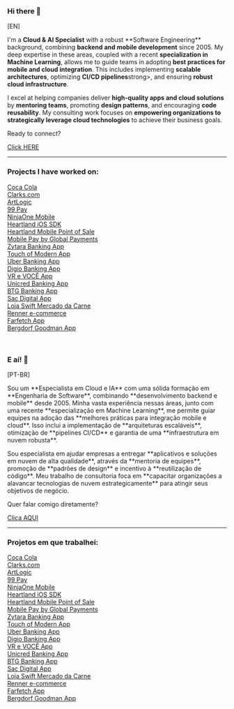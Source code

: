 <h3>Hi there 👋</h3>

<p>[EN]</p>
<p>I'm a <strong>Cloud & AI Specialist</strong> with a robust **Software Engineering** background, combining <strong>backend and mobile development</strong> since 2005. My deep expertise in these areas, coupled with a recent <strong>specialization in Machine Learning</strong>, allows me to guide teams in adopting <strong>best practices for mobile and cloud integration</strong>. This includes implementing <strong>scalable architectures</strong>, optimizing <strong>CI/CD pipelines</strong>strong>, and ensuring <strong>robust cloud infrastructure</strong>.</p>

<p>I excel at helping companies deliver <strong>high-quality apps and cloud solutions</strong> by <strong>mentoring teams</strong>, promoting <strong>design patterns</strong>, and encouraging <strong>code reusability</strong>. My consulting work focuses on <strong>empowering organizations to strategically leverage cloud technologies</strong> to achieve their business goals.</p>

<p>Ready to connect?</p>
<a href= "https://api.whatsapp.com/send?phone=5571991306561&text=Hi%20Renato.%20Dude!%20I%20was%20seeing%20your%20resume%20and%20i%20was%20love%20it!%20Can%20we%20talk%3F" target="_blank">Click HERE</a>

---

<h3>Projects I have worked on:</h3>

<a href="https://www.coca-cola.com" target="_blank">Coca Cola</a> <br/>
<a href="https://www.clarks.com/en-us" target="_blank">Clarks.com</a> <br/>
<a href="https://artlogic.net/" target="_blank">ArtLogic</a> <br/>
<a href="https://99app.com/99pay/" target="_blank">99 Pay</a> <br/>
<a href="https://apps.apple.com/us/app/ninjaone-mobile/id1416138607" target="_blank">NinjaOne Mobile</a> <br/>
<a href="https://github.com/hps/heartland-ios" target="_blank">Heartland iOS SDK</a> <br/>
<a href="https://apps.apple.com/br/app/heartland-mobile-point-of-sale/id1455676492" target="_blank">Heartland Mobile Point of Sale</a> <br/>
<a href="https://apps.apple.com/br/app/mobile-pay-by-global-payments/id1029208223" target="_blank">Mobile Pay by Global Payments</a> <br/>
<a href="https://apps.apple.com/us/app/zytara-digital-banking/id1552031706" target="_blank">Zytara Banking App</a> <br/>
<a href="https://apps.apple.com/us/app/touch-of-modern/id567647280" target="_blank">Touch of Modern App</a> <br/>
<a href="https://apps.apple.com/br/app/uber-conta/id1550784531" target="_blank"> Uber Banking App</a><br/>
<a href="https://apps.apple.com/br/app/digio-seu-cart%C3%A3o-de-cr%C3%A9dito/id1128793569" target="_blank">Digio Banking App</a> <br/>
<a href="https://apps.apple.com/pt/app/vr-e-voc%C3%AA/id667577139" target="_blank">VR e VOCÊ App</a> <br/>
<a href="https://apps.apple.com/br/app/unicred-mobile/id955807456" target="_blank">Unicred Banking App</a> <br/>
<a href="https://apps.apple.com/br/app/btg-pactual-banking/id1467956990?l=en" target="_blank">BTG Banking App</a> <br/>
<a href="https://apps.apple.com/br/app/sac-digital/id1400971098" target="_blank">Sac Digital App</a> <br/>
<a href="https://apps.apple.com/th/app/loja-swift/id1034589272" target="_blank">Loja Swift Mercado da Carne</a> <br/>
<a href="https://apps.apple.com/br/app/lojas-renner-comprar-roupas/id567763947" target="_blank">Renner e-commerce</a> <br/>
<a href="https://apps.apple.com/us/app/farfetch-designer-shopping/id906698760" target="_blank">Farfetch App</a> <br/>
<a href="https://apps.apple.com/us/app/bergdorf-goodman/id1484296650" target="_blank">Bergdorf Goodman App</a> <br/>

<br/>

<h3>E aí! 👋</h3>

<p>[PT-BR]</p>
<p>Sou um **Especialista em Cloud e IA** com uma sólida formação em **Engenharia de Software**, combinando **desenvolvimento backend e mobile** desde 2005. Minha vasta experiência nessas áreas, junto com uma recente **especialização em Machine Learning**, me permite guiar equipes na adoção das **melhores práticas para integração mobile e cloud**. Isso inclui a implementação de **arquiteturas escaláveis**, otimização de **pipelines CI/CD** e garantia de uma **infraestrutura em nuvem robusta**.</p>

<p>Sou especialista em ajudar empresas a entregar **aplicativos e soluções em nuvem de alta qualidade**, através da **mentoria de equipes**, promoção de **padrões de design** e incentivo à **reutilização de código**. Meu trabalho de consultoria foca em **capacitar organizações a alavancar tecnologias de nuvem estrategicamente** para atingir seus objetivos de negócio.</p>

<p>Quer falar comigo diretamente?</p>
<a href="https://api.whatsapp.com/send?phone=5571991306561&text=E%20a%C3%AD%20Renato.%20Cara.%20Adorei%20seu%20curr%C3%ADculo!%20Podemos%20conversar%3F" target="_blank">Clica AQUI</a>

---

<h3>Projetos em que trabalhei:</h3>


<a href="https://www.coca-cola.com" target="_blank">Coca Cola</a> <br/>
<a href="https://www.clarks.com/en-us" target="_blank">Clarks.com</a> <br/>
<a href="https://artlogic.net/" target="_blank">ArtLogic</a> <br/>
<a href="https://99app.com/99pay/" target="_blank">99 Pay</a> <br/>
<a href="https://apps.apple.com/us/app/ninjaone-mobile/id1416138607" target="_blank">NinjaOne Mobile</a> <br/>
<a href="https://github.com/hps/heartland-ios" target="_blank">Heartland iOS SDK</a> <br/>
<a href="https://apps.apple.com/br/app/heartland-mobile-point-of-sale/id1455676492" target="_blank">Heartland Mobile Point of Sale</a> <br/>
<a href="https://apps.apple.com/br/app/mobile-pay-by-global-payments/id1029208223" target="_blank">Mobile Pay by Global Payments</a> <br/>
<a href="https://apps.apple.com/us/app/zytara-digital-banking/id1552031706" target="_blank">Zytara Banking App</a> <br/>
<a href="https://apps.apple.com/us/app/touch-of-modern/id567647280" target="_blank">Touch of Modern App</a> <br/>
<a href="https://apps.apple.com/br/app/uber-conta/id1550784531" target="_blank"> Uber Banking App</a><br/>
<a href="https://apps.apple.com/br/app/digio-seu-cart%C3%A3o-de-cr%C3%A9dito/id1128793569" target="_blank">Digio Banking App</a> <br/>
<a href="https://apps.apple.com/pt/app/vr-e-voc%C3%AA/id667577139" target="_blank">VR e VOCÊ App</a> <br/>
<a href="https://apps.apple.com/br/app/unicred-mobile/id955807456" target="_blank">Unicred Banking App</a> <br/>
<a href="https://apps.apple.com/br/app/btg-pactual-banking/id1467956990?l=en" target="_blank">BTG Banking App</a> <br/>
<a href="https://apps.apple.com/br/app/sac-digital/id1400971098" target="_blank">Sac Digital App</a> <br/>
<a href="https://apps.apple.com/th/app/loja-swift/id1034589272" target="_blank">Loja Swift Mercado da Carne</a> <br/>
<a href="https://apps.apple.com/br/app/lojas-renner-comprar-roupas/id567763947" target="_blank">Renner e-commerce</a> <br/>
<a href="https://apps.apple.com/us/app/farfetch-designer-shopping/id906698760" target="_blank">Farfetch App</a> <br/>
<a href="https://apps.apple.com/us/app/bergdorf-goodman/id1484296650" target="_blank">Bergdorf Goodman App</a> <br/>
